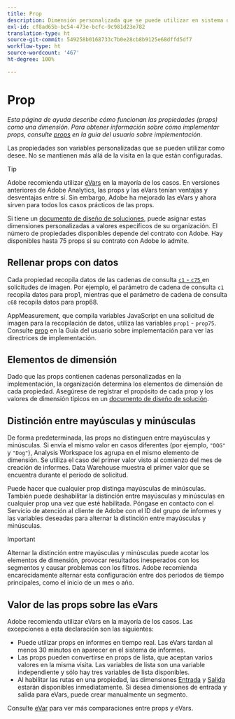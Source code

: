 ```yaml
---
title: Prop
description: Dimensión personalizada que se puede utilizar en sistema de informes.
exl-id: cf8ad65b-bc54-473e-bcfc-9c981d23e782
translation-type: ht
source-git-commit: 549258b0168733c7b0e28cb8b9125e68dffd5df7
workflow-type: ht
source-wordcount: '467'
ht-degree: 100%

---
```


# Prop

*Esta página de ayuda describe cómo funcionan las propiedades (props) como una dimensión. Para obtener información sobre cómo implementar props, consulte [props](/help/implement/vars/page-vars/prop.md) en la guía del usuario sobre implementación.*

Las propiedades son variables personalizadas que se pueden utilizar como desee. No se mantienen más allá de la visita en la que están configuradas.

>[!TIP]
>
>Adobe recomienda utilizar [eVars](evar.md) en la mayoría de los casos. En versiones anteriores de Adobe Analytics, las props y las eVars tenían ventajas y desventajas entre sí. Sin embargo, Adobe ha mejorado las eVars y ahora sirven para todos los casos prácticos de las props.

Si tiene un [documento de diseño de soluciones](/help/implement/prepare/solution-design.md), puede asignar estas dimensiones personalizadas a valores específicos de su organización. El número de propiedades disponibles depende del contrato con Adobe. Hay disponibles hasta 75 props si su contrato con Adobe lo admite.

## Rellenar props con datos

Cada propiedad recopila datos de las cadenas de consulta [`c1` - `c75` ](/help/implement/validate/query-parameters.md) en solicitudes de imagen. Por ejemplo, el parámetro de cadena de consulta `c1` recopila datos para prop1, mientras que el parámetro de cadena de consulta `c68` recopila datos para prop68.

AppMeasurement, que compila variables JavaScript en una solicitud de imagen para la recopilación de datos, utiliza las variables `prop1` - `prop75`. Consulte [prop](/help/implement/vars/page-vars/prop.md) en la Guía del usuario sobre implementación para ver las directrices de implementación.

## Elementos de dimensión

Dado que las props contienen cadenas personalizadas en la implementación, la organización determina los elementos de dimensión de cada propiedad. Asegúrese de registrar el propósito de cada prop y los valores de dimensión típicos en un [documento de diseño de solución](/help/implement/prepare/solution-design.md).

## Distinción entre mayúsculas y minúsculas

De forma predeterminada, las props no distinguen entre mayúsculas y minúsculas. Si envía el mismo valor en casos diferentes (por ejemplo, `"DOG"` y `"Dog"`), Analysis Workspace los agrupa en el mismo elemento de dimensión. Se utiliza el caso del primer valor visto al comienzo del mes de creación de informes. Data Warehouse muestra el primer valor que se encuentra durante el período de solicitud.

Puede hacer que cualquier prop distinga mayúsculas de minúsculas. También puede deshabilitar la distinción entre mayúsculas y minúsculas en cualquier prop una vez que esté habilitada. Póngase en contacto con el Servicio de atención al cliente de Adobe con el ID del grupo de informes y las variables deseadas para alternar la distinción entre mayúsculas y minúsculas.

>[!IMPORTANT]
>
>Alternar la distinción entre mayúsculas y minúsculas puede acotar los elementos de dimensión, provocar resultados inesperados con los segmentos y causar problemas con los filtros. Adobe recomienda encarecidamente alternar esta configuración entre dos periodos de tiempo principales, como el inicio de un mes o año.

## Valor de las props sobre las eVars

Adobe recomienda utilizar eVars en la mayoría de los casos. Las excepciones a esta declaración son las siguientes:

* Puede utilizar props en informes en tiempo real. Las eVars tardan al menos 30 minutos en aparecer en el sistema de informes.
* Las props pueden convertirse en props de lista, que aceptan varios valores en la misma visita. Las variables de lista son una variable independiente y sólo hay tres variables de lista disponibles.
* Al habilitar las rutas en una propiedad, las dimensiones [Entrada](entry-dimensions.md) y [Salida](exit-dimensions.md) estarán disponibles inmediatamente. Si desea dimensiones de entrada y salida para eVars, puede crear manualmente un segmento.

Consulte [eVar](evar.md) para ver más comparaciones entre props y eVars.
